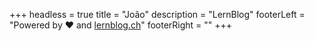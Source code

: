 +++
headless = true
title = "João"
description = "LernBlog"
footerLeft = "Powered by ❤️ and [lernblog.ch](https://www.lernblog.ch)"
footerRight = ""
+++
